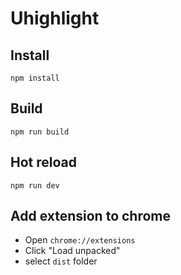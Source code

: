 # Uhighlight

## Install

`npm install`

## Build

`npm run build`

## Hot reload

`npm run dev`

## Add extension to chrome

-   Open `chrome://extensions`
-   Click "Load unpacked"
-   select `dist` folder
